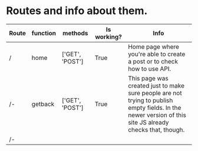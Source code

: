 # Routes and info about them.

| Route | function | methods | Is working? | Info |
| ------------- | -------- | -------- | -------- | ------------ |
| / | home | ['GET', 'POST'] | True | Home page where you're able to create a post or to check how to use API. |
| /- | getback | ['GET', 'POST'] | True | This page was created just to make sure people are not trying to publish empty fields. In the newer version of this site JS already checks that, though. |
| /<Author>-<Title> | get_lel | ['GET', 'POST'] | True | Here you can see what have you or somebody published recently. Make sure, that more than 29 posts at once are not allowed on this site. |
| /createpost | createOne | ['POST'] | True | Page where you can create a post if it doesn't exist yet. Make sure that you can't use Rich Text Editor with this thing. |
| /checkpost | checkpost | ['POST'] | True | You can check if post exists and if it exists then you'll be able to get it's author, title, publish date and content information. |
